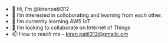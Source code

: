 - 👋 Hi, I’m @kiranpatil312
- 👀 I’m interested in colloborating and learning from each other.
- 🌱 I’m currently learning AWS IoT
- 💞️ I’m looking to collaborate on Internet of Things
- 📫 How to reach me - kiran.patil312@gmailc.om

<!---
kiranpatil312/kiranpatil312 is a ✨ special ✨ repository because its `README.md` (this file) appears on your GitHub profile.
You can click the Preview link to take a look at your changes.
--->
